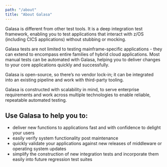 ```yaml
---
path: "/about"
title: "About Galasa"
---
```


Galasa is different from other test tools. It is a deep integration test framework, enabling you to test applications that interact with z/OS (including CICS applications) without stubbing or mocking. 

Galasa tests are not limited to testing mainframe-specific applications - they can extend to encompass entire families of hybrid cloud applications. Most manual tests can be automated with Galasa, helping you to deliver changes to your core applications quickly and successfully. 

Galasa is open-source, so there’s no vendor lock-in; it can be integrated into an existing pipeline and work with third-party tooling. 

Galasa is constructed with scalability in mind, to serve enterprise requirements and work across multiple technologies to enable reliable, repeatable automated testing.


## Use Galasa to help you to: 

-	deliver new functions to applications fast and with confidence to delight your users 
-	easily verify system functionality post maintenance
-	quickly validate your applications against new releases of middleware or operating system updates
-	simplify the construction of new integration tests and incorporate them easily into future regression test suites


